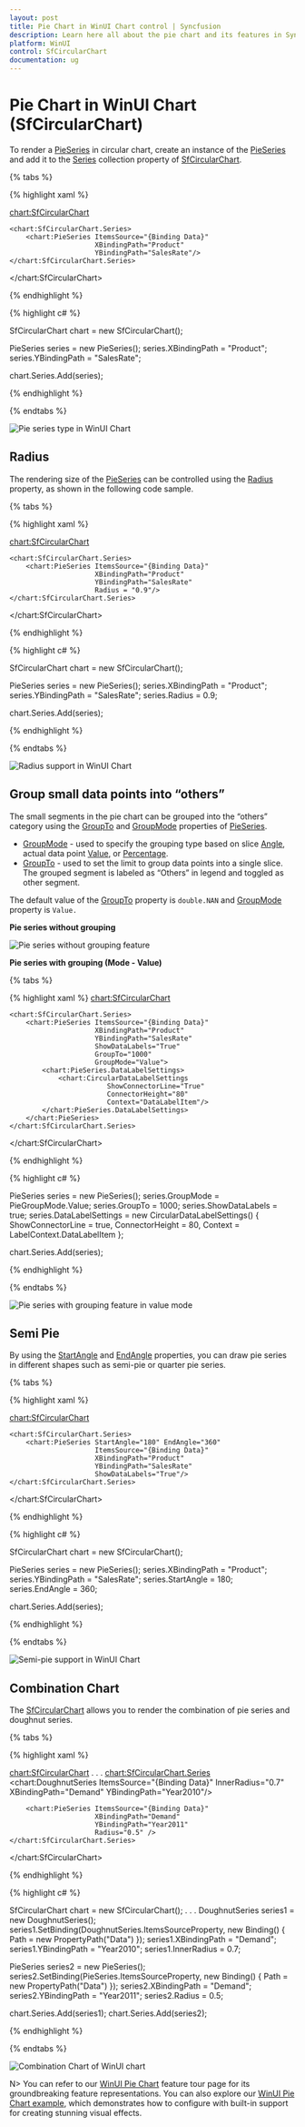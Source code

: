 ```yaml
---
layout: post
title: Pie Chart in WinUI Chart control | Syncfusion
description: Learn here all about the pie chart and its features in Syncfusion WinUI Chart (SfCircularChart) control.
platform: WinUI
control: SfCircularChart
documentation: ug
---
```


# Pie Chart in WinUI Chart (SfCircularChart)

To render a [PieSeries](https://help.syncfusion.com/cr/winui/Syncfusion.UI.Xaml.Charts.PieSeries.html) in circular chart, create an instance of the [PieSeries](https://help.syncfusion.com/cr/winui/Syncfusion.UI.Xaml.Charts.PieSeries.html) and add it to the [Series](https://help.syncfusion.com/cr/winui/Syncfusion.UI.Xaml.Charts.SfCircularChart.html#Syncfusion_UI_Xaml_Charts_SfCircularChart_Series) collection property of [SfCircularChart](https://help.syncfusion.com/cr/winui/Syncfusion.UI.Xaml.Charts.SfCircularChart.html).

{% tabs %}

{% highlight xaml %}

<chart:SfCircularChart>

    <chart:SfCircularChart.Series>
        <chart:PieSeries ItemsSource="{Binding Data}" 
                         XBindingPath="Product" 
                         YBindingPath="SalesRate"/>
    </chart:SfCircularChart.Series>
        
</chart:SfCircularChart>

{% endhighlight %}

{% highlight c# %}

SfCircularChart chart = new SfCircularChart();

PieSeries series = new PieSeries();
series.XBindingPath = "Product";
series.YBindingPath = "SalesRate";

chart.Series.Add(series);

{% endhighlight %}

{% endtabs %}

![Pie series type in WinUI Chart](Series_images/pie_chart.png)

## Radius

The rendering size of the [PieSeries](https://help.syncfusion.com/cr/winui/Syncfusion.UI.Xaml.Charts.PieSeries.html) can be controlled using the [Radius](https://help.syncfusion.com/cr/winui/Syncfusion.UI.Xaml.Charts.CircularSeries.html#Syncfusion_UI_Xaml_Charts_CircularSeries_Radius) property, as shown in the following code sample.

{% tabs %}

{% highlight xaml %}

<chart:SfCircularChart>

    <chart:SfCircularChart.Series>
        <chart:PieSeries ItemsSource="{Binding Data}" 
                         XBindingPath="Product" 
                         YBindingPath="SalesRate"
                         Radius = "0.9"/>
    </chart:SfCircularChart.Series>
        
</chart:SfCircularChart>

{% endhighlight %}

{% highlight c# %}

SfCircularChart chart = new SfCircularChart();

PieSeries series = new PieSeries();
series.XBindingPath = "Product";
series.YBindingPath = "SalesRate";
series.Radius = 0.9;

chart.Series.Add(series);

{% endhighlight %}

{% endtabs %}

![Radius support in WinUI Chart](Series_images/winui_pie_Radius.png)

## Group small data points into “others”

The small segments in the pie chart can be grouped into the “others” category using the [GroupTo](https://help.syncfusion.com/cr/winui/Syncfusion.UI.Xaml.Charts.CircularSeries.html#Syncfusion_UI_Xaml_Charts_CircularSeries_GroupTo) and [GroupMode](https://help.syncfusion.com/cr/winui/Syncfusion.UI.Xaml.Charts.CircularSeries.html#Syncfusion_UI_Xaml_Charts_CircularSeries_GroupMode) properties of [PieSeries](https://help.syncfusion.com/cr/winui/Syncfusion.UI.Xaml.Charts.PieSeries.html).

* [GroupMode](https://help.syncfusion.com/cr/winui/Syncfusion.UI.Xaml.Charts.CircularSeries.html#Syncfusion_UI_Xaml_Charts_CircularSeries_GroupMode) - used to specify the grouping type based on slice [Angle](https://help.syncfusion.com/cr/winui/Syncfusion.UI.Xaml.Charts.PieGroupMode.html#Syncfusion_UI_Xaml_Charts_PieGroupMode_Angle), actual data point [Value](https://help.syncfusion.com/cr/winui/Syncfusion.UI.Xaml.Charts.PieGroupMode.html#Syncfusion_UI_Xaml_Charts_PieGroupMode_Value), or [Percentage](https://help.syncfusion.com/cr/winui/Syncfusion.UI.Xaml.Charts.PieGroupMode.html#Syncfusion_UI_Xaml_Charts_PieGroupMode_Percentage). 
* [GroupTo](https://help.syncfusion.com/cr/winui/Syncfusion.UI.Xaml.Charts.CircularSeries.html#Syncfusion_UI_Xaml_Charts_CircularSeries_GroupTo) - used to set the limit to group data points into a single slice. The grouped segment is labeled as “Others” in legend and toggled as other segment. 

The default value of the [GroupTo](https://help.syncfusion.com/cr/winui/Syncfusion.UI.Xaml.Charts.CircularSeries.html#Syncfusion_UI_Xaml_Charts_CircularSeries_GroupTo) property is `double.NAN` and [GroupMode](https://help.syncfusion.com/cr/winui/Syncfusion.UI.Xaml.Charts.CircularSeries.html#Syncfusion_UI_Xaml_Charts_CircularSeries_GroupMode) property is `Value.`

**Pie series without grouping**

![Pie series without grouping feature](Series_images/nongrouping_pie.png)

**Pie series with grouping (Mode - Value)**

{% tabs %}

{% highlight xaml %}
<chart:SfCircularChart>

    <chart:SfCircularChart.Series>
        <chart:PieSeries ItemsSource="{Binding Data}" 
                         XBindingPath="Product" 
                         YBindingPath="SalesRate"
                         ShowDataLabels="True"
                         GroupTo="1000"
						 GroupMode="Value">
            <chart:PieSeries.DataLabelSettings>
                <chart:CircularDataLabelSettings
							ShowConnectorLine="True"
                            ConnectorHeight="80" 
                            Context="DataLabelItem"/>
            </chart:PieSeries.DataLabelSettings>
        </chart:PieSeries>
    </chart:SfCircularChart.Series>

</chart:SfCircularChart>

{% endhighlight %}

{% highlight c# %}

PieSeries series = new PieSeries();
series.GroupMode = PieGroupMode.Value;
series.GroupTo = 1000;
series.ShowDataLabels = true;
series.DataLabelSettings = new CircularDataLabelSettings()
{
    ShowConnectorLine = true,
    ConnectorHeight = 80,
    Context = LabelContext.DataLabelItem
};

chart.Series.Add(series);

{% endhighlight %}

{% endtabs %}

![Pie series with grouping feature in value mode](Series_images/pie_groupmode_value.png)

## Semi Pie

By using the [StartAngle](https://help.syncfusion.com/cr/winui/Syncfusion.UI.Xaml.Charts.CircularSeries.html#Syncfusion_UI_Xaml_Charts_CircularSeries_StartAngle) and [EndAngle](https://help.syncfusion.com/cr/winui/Syncfusion.UI.Xaml.Charts.CircularSeries.html#Syncfusion_UI_Xaml_Charts_CircularSeries_EndAngle) properties, you can draw pie series in different shapes such as semi-pie or quarter pie series.

{% tabs %}

{% highlight xaml %}

<chart:SfCircularChart>

    <chart:SfCircularChart.Series>
        <chart:PieSeries StartAngle="180" EndAngle="360"
                         ItemsSource="{Binding Data}"
                         XBindingPath="Product" 
                         YBindingPath="SalesRate"
                         ShowDataLabels="True"/>
    </chart:SfCircularChart.Series>

</chart:SfCircularChart>

{% endhighlight %}

{% highlight c# %}

SfCircularChart chart = new SfCircularChart();

PieSeries series = new PieSeries();
series.XBindingPath = "Product";
series.YBindingPath = "SalesRate";
series.StartAngle = 180;
series.EndAngle = 360;

chart.Series.Add(series);

{% endhighlight %}

{% endtabs %}

![Semi-pie support in WinUI Chart](Series_images/semi_pie_chart.png)

## Combination Chart

The [SfCircularChart](https://help.syncfusion.com/cr/winui/Syncfusion.UI.Xaml.Charts.SfCircularChart.html) allows you to render the combination of pie series and doughnut series.

{% tabs %}

{% highlight xaml %}

<chart:SfCircularChart>
. . .
    <chart:SfCircularChart.Series>
        <chart:DoughnutSeries ItemsSource="{Binding Data}" 
                              InnerRadius="0.7"                    
                              XBindingPath="Demand"
                              YBindingPath="Year2010"/>

        <chart:PieSeries ItemsSource="{Binding Data}" 
                         XBindingPath="Demand" 
                         YBindingPath="Year2011"
                         Radius="0.5" />
    </chart:SfCircularChart.Series>

</chart:SfCircularChart>

{% endhighlight %}

{% highlight c# %}

SfCircularChart chart = new SfCircularChart();
. . .
DoughnutSeries series1 = new DoughnutSeries();
series1.SetBinding(DoughnutSeries.ItemsSourceProperty, new Binding() { Path = new PropertyPath("Data") });
series1.XBindingPath = "Demand";
series1.YBindingPath = "Year2010";
series1.InnerRadius = 0.7;

PieSeries series2 = new PieSeries();
series2.SetBinding(PieSeries.ItemsSourceProperty, new Binding() { Path = new PropertyPath("Data") });
series2.XBindingPath = "Demand";
series2.YBindingPath = "Year2011";
series2.Radius = 0.5;

chart.Series.Add(series1);
chart.Series.Add(series2);

{% endhighlight %}

{% endtabs %}

![Combination Chart of WinUI chart](Series_images/winui_combination_chart.png)

N> You can refer to our [WinUI Pie Chart](https://www.syncfusion.com/winui-controls/charts/winui-pie-chart) feature tour page for its groundbreaking feature representations. You can also explore our [WinUI Pie Chart example](https://github.com/syncfusion/winui-demos/blob/master/chart/Views/Circular%20Charts/PieChart.xaml), which demonstrates how to configure with built-in support for creating stunning visual effects.